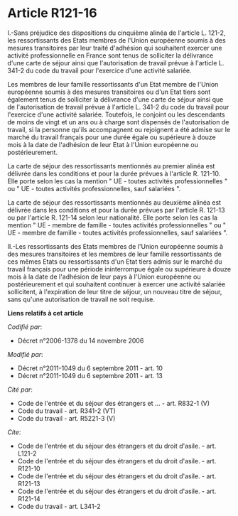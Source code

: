 # Article R121-16

I.-Sans préjudice des dispositions du cinquième alinéa de l'article L. 121-2, les ressortissants des Etats membres de l'Union
européenne soumis à des mesures transitoires par leur traité d'adhésion qui souhaitent exercer une activité professionnelle
en France sont tenus de solliciter la délivrance d'une carte de séjour ainsi que l'autorisation de travail prévue à l'article
L. 341-2 du code du travail pour l'exercice d'une activité salariée. 

Les membres de leur famille ressortissants d'un Etat membre de l'Union européenne soumis à des mesures transitoires ou d'un
Etat tiers sont également tenus de solliciter la délivrance d'une carte de séjour ainsi que de l'autorisation de travail
prévue à l'article L. 341-2 du code du travail pour l'exercice d'une activité salariée. Toutefois, le conjoint ou les
descendants de moins de vingt et un ans ou à charge sont dispensés de l'autorisation de travail, si la personne qu'ils
accompagnent ou rejoignent a été admise sur le marché du travail français pour une durée égale ou supérieure à douze mois à
la date de l'adhésion de leur Etat à l'Union européenne ou postérieurement. 

La carte de séjour des ressortissants mentionnés au premier alinéa est délivrée dans les conditions et pour la durée prévues
à l'article R. 121-10. Elle porte selon les cas la mention " UE - toutes activités professionnelles " ou " UE - toutes
activités professionnelles, sauf salariées ". 

La carte de séjour des ressortissants mentionnés au deuxième alinéa est délivrée dans les conditions et pour la durée prévues
par l'article R. 121-13 ou par l'article R. 121-14 selon leur nationalité. Elle porte selon les cas la mention " UE - membre
de famille - toutes activités professionnelles " ou " UE - membre de famille - toutes activités professionnelles, sauf
salariées ". 

II.-Les ressortissants des Etats membres de l'Union européenne soumis à des mesures transitoires et les membres de leur
famille ressortissants de ces mêmes Etats ou ressortissants d'un Etat tiers admis sur le marché du travail français pour une
période ininterrompue égale ou supérieure à douze mois à la date de l'adhésion de leur pays à l'Union européenne ou
postérieurement et qui souhaitent continuer à exercer une activité salariée sollicitent, à l'expiration de leur titre de
séjour, un nouveau titre de séjour, sans qu'une autorisation de travail ne soit requise.

**Liens relatifs à cet article**

_Codifié par_:

  - Décret n°2006-1378 du 14 novembre 2006

_Modifié par_:

  - Décret n°2011-1049 du 6 septembre 2011 - art. 10
  - Décret n°2011-1049 du 6 septembre 2011 - art. 13

_Cité par_:

  - Code de l'entrée et du séjour des étrangers et ... - art. R832-1 (V)
  - Code du travail - art. R341-2 (VT)
  - Code du travail - art. R5221-3 (V)

_Cite_:

  - Code de l'entrée et du séjour des étrangers et du droit d'asile. - art. L121-2
  - Code de l'entrée et du séjour des étrangers et du droit d'asile. - art. R121-10
  - Code de l'entrée et du séjour des étrangers et du droit d'asile. - art. R121-13
  - Code de l'entrée et du séjour des étrangers et du droit d'asile. - art. R121-14
  - Code du travail - art. L341-2
